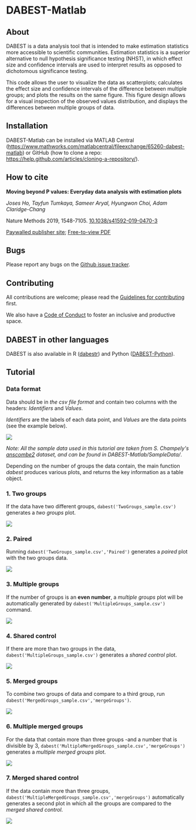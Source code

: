 # DABEST-Matlab

## About

DABEST is a data analysis tool that is intended to make estimation statistics more accessible to scientific communities. Estimation statistics is a superior alternative to null hypothesis significance testing (NHST), in which effect size and confidence intervals are used to interpret results as opposed to dichotomous significance testing.
 
This code allows the user to visualize the data as scatterplots; calculates the effect size and confidence intervals of the difference between multiple groups; and plots the results on the same figure. This figure design allows for a visual inspection of the observed values distribution, and displays the differences between multiple groups of data.

## Installation

DABEST-Matlab can be installed via MATLAB Central (https://www.mathworks.com/matlabcentral/fileexchange/65260-dabest-matlab) or GitHub (how to clone a repo: https://help.github.com/articles/cloning-a-repository/).

## How to cite

**Moving beyond P values: Everyday data analysis with estimation plots**

*Joses Ho, Tayfun Tumkaya, Sameer Aryal, Hyungwon Choi, Adam Claridge-Chang*

Nature Methods 2019, 1548-7105. [10.1038/s41592-019-0470-3](http://dx.doi.org/10.1038/s41592-019-0470-3)

[Paywalled publisher site](https://www.nature.com/articles/s41592-019-0470-3); [Free-to-view PDF](https://rdcu.be/bHhJ4)


## Bugs

Please report any bugs on the [Github issue tracker](https://github.com/ACCLAB/DABEST-Matlab/issues/new).


## Contributing

All contributions are welcome; please read the [Guidelines for contributing](https://github.com/ACCLAB/DABEST-Matlab/blob/master/CONTRIBUTING.md) first.

We also have a [Code of Conduct](https://github.com/ACCLAB/DABEST-Matlab/blob/master/CODE_OF_CONDUCT.md) to foster an inclusive and productive space.



## DABEST in other languages

DABEST is also available in R ([dabestr](https://github.com/ACCLAB/dabestr)) and Python ([DABEST-Python](https://github.com/ACCLAB/DABEST-Python)).


## Tutorial

### Data format

Data should be in *the csv file format* and contain two columns with the headers: *Identifiers* and *Values*.

*Identifiers* are the labels of each data point, and *Values* are the data points (see the example below).

![](https://github.com/ACCLAB/DABEST-Matlab/blob/master/SampleData/DataFormat.png)

*Note: All the sample data used in this tutorial are taken from S. Champely's  [anscombe2](https://www.rdocumentation.org/packages/PairedData/versions/0.9.9/topics/anscombe2) dataset, and can be found in DABEST-Matlab/SampleData/*.

Depending on the number of groups the data contain, the main function *dabest* produces various plots, and returns the key 
information as a table object.

### 1. Two groups

If the data have two different groups, `dabest('TwoGroups_sample.csv')` generates a *two groups* plot.

![](https://github.com/ACCLAB/DABEST-Matlab/blob/master/SampleData/IndividualGroups/TwoGroup_sample.png)

### 2. Paired

Running `dabest('TwoGroups_sample.csv','Paired')` generates a *paired* plot with the two groups data.

![](https://github.com/ACCLAB/DABEST-Matlab/blob/master/SampleData/IndividualGroups/TwoGroupPaired_sample.png)

### 3. Multiple groups

If the number of groups is an **even number**, a *multiple groups* plot will be automatically generated by `dabest('MultipleGroups_sample.csv')` command.  

![](https://github.com/ACCLAB/DABEST-Matlab/blob/master/SampleData/IndividualGroups/MultipleGroups_sample.png)

### 4. Shared control

If there are more than two groups in the data, `dabest('MultipleGroups_sample.csv')` generates a *shared control* plot.

![](https://github.com/ACCLAB/DABEST-Matlab/blob/master/SampleData/IndividualGroups/SharedControl_sample.png)

### 5. Merged groups

To combine two groups of data and compare to a third group, run `dabest('MergedGroups_sample.csv','mergeGroups')`.

![](https://github.com/ACCLAB/DABEST-Matlab/blob/master/SampleData/MergedGroups/MergedGroups_sample.png)

### 6. Multiple merged groups

For the data that contain more than three groups -and a number that is divisible by 3, `dabest('MultipleMergedGroups_sample.csv','mergeGroups')` generates a *multiple merged groups* plot.

![](https://github.com/ACCLAB/DABEST-Matlab/blob/master/SampleData/MergedGroups/MultipleMergedGroups_sample.png)

### 7. Merged shared control

If the data contain more than three groups, `dabest('MultipleMergedGroups_sample.csv','mergeGroups')` automatically generates a second plot in which all the groups are compared to the *merged shared control*.

![](https://github.com/ACCLAB/DABEST-Matlab/blob/master/SampleData/MergedGroups/MergedSharedControl_sample.png)
